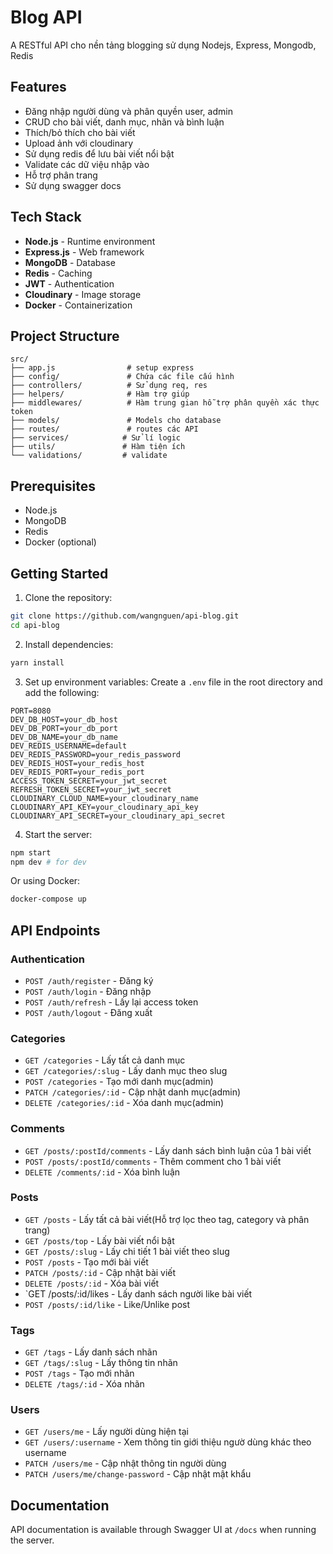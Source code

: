 # Blog API

A RESTful API cho nền tảng blogging sử dụng Nodejs, Express, Mongodb, Redis

## Features

- Đăng nhập người dùng và phân quyền user, admin
- CRUD cho bài viết, danh mục, nhãn và bình luận
- Thích/bỏ thích cho bài viết
- Upload ảnh với cloudinary
- Sử dụng redis để lưu bài viết nổi bật
- Validate các dữ việu nhập vào
- Hỗ trợ phân trang
- Sử dụng swagger docs

## Tech Stack

- **Node.js** - Runtime environment
- **Express.js** - Web framework
- **MongoDB** - Database
- **Redis** - Caching
- **JWT** - Authentication
- **Cloudinary** - Image storage
- **Docker** - Containerization

## Project Structure

```
src/
├── app.js                # setup express
├── config/               # Chứa các file cấu hình
├── controllers/          # Sử dụng req, res
├── helpers/              # Hàm trợ giúp
├── middlewares/          # Hàm trung gian hỗ trợ phân quyền xác thực token
├── models/               # Models cho database
├── routes/               # routes các API
├── services/            # Sử lí logic
├── utils/               # Hàm tiện ích
└── validations/         # validate
```

## Prerequisites

- Node.js
- MongoDB
- Redis
- Docker (optional)

## Getting Started

1. Clone the repository:

```bash
git clone https://github.com/wangnguen/api-blog.git
cd api-blog
```

2. Install dependencies:

```bash
yarn install
```

3. Set up environment variables:
   Create a `.env` file in the root directory and add the following:

```env
PORT=8080
DEV_DB_HOST=your_db_host
DEV_DB_PORT=your_db_port
DEV_DB_NAME=your_db_name
DEV_REDIS_USERNAME=default
DEV_REDIS_PASSWORD=your_redis_password
DEV_REDIS_HOST=your_redis_host
DEV_REDIS_PORT=your_redis_port
ACCESS_TOKEN_SECRET=your_jwt_secret
REFRESH_TOKEN_SECRET=your_jwt_secret
CLOUDINARY_CLOUD_NAME=your_cloudinary_name
CLOUDINARY_API_KEY=your_cloudinary_api_key
CLOUDINARY_API_SECRET=your_cloudinary_api_secret
```

4. Start the server:

```bash
npm start
npm dev # for dev
```

Or using Docker:

```bash
docker-compose up
```

## API Endpoints

### Authentication

- `POST /auth/register` - Đăng ký
- `POST /auth/login` - Đăng nhập
- `POST /auth/refresh` - Lấy lại access token
- `POST /auth/logout` - Đăng xuất

### Categories

- `GET /categories` - Lấy tất cả danh mục
- `GET /categories/:slug` - Lấy danh mục theo slug
- `POST /categories` - Tạo mới danh mục(admin)
- `PATCH /categories/:id` - Cập nhật danh mục(admin)
- `DELETE /categories/:id` - Xóa danh mục(admin)

### Comments

- `GET /posts/:postId/comments` - Lấy danh sách bình luận của 1 bài viết
- `POST /posts/:postId/comments` - Thêm comment cho 1 bài viết
- `DELETE /comments/:id` - Xóa bình luận

### Posts

- `GET /posts` - Lấy tất cả bài viết(Hỗ trợ lọc theo tag, category và phân trang)
- `GET /posts/top` - Lấy bài viết nổi bật
- `GET /posts/:slug` - Lấy chi tiết 1 bài viết theo slug
- `POST /posts` - Tạo mới bài viết 
- `PATCH /posts/:id` - Cập nhật bài viết
- `DELETE /posts/:id` - Xóa bài viết 
- `GET /posts/:id/likes - Lấy danh sách người like bài viết 
- `POST /posts/:id/like` - Like/Unlike post

### Tags

- `GET /tags` - Lấy danh sách nhãn
- `GET /tags/:slug` - Lấy thông tin nhãn
- `POST /tags` - Tạo mới nhãn
- `DELETE /tags/:id` - Xóa nhãn 

### Users

- `GET /users/me` - Lấy người dùng hiện tại
- `GET /users/:username` - Xem thông tin giới thiệu ngườ dùng khác theo username
- `PATCH /users/me` - Cập nhật thông tin người dùng
- `PATCH /users/me/change-password` - Cập nhật mật khẩu

## Documentation

API documentation is available through Swagger UI at `/docs` when running the server.
